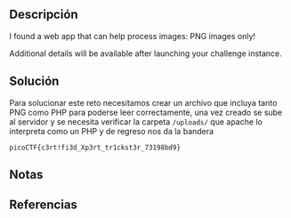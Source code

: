 ## Descripción
I found a web app that can help process images: PNG images only!

Additional details will be available after launching your challenge instance.
## Solución
Para solucionar este reto necesitamos crear un archivo que incluya tanto PNG como PHP para poderse leer correctamente, una vez creado se sube al servidor y se necesita verificar la carpeta `/uploads/` que apache lo interpreta como un PHP y de regreso nos da la bandera

`picoCTF{c3rt!fi3d_Xp3rt_tr1ckst3r_73198bd9}`
## Notas
## Referencias